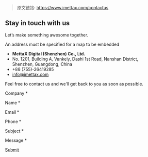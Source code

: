 > 原文链接: <https://www.imettax.com/contactus> 

 ## Stay in touch with us

Let’s make something awesome together.  

An address must be specified for a map to be embedded
   
    
+   **MettaX Digital (Shenzhen) Co., Ltd.**
+   No. 1201, Building A, Vankely, Dashi 1st Road, Nanshan District, Shenzhen, Guangdong, China 
+   +86 (755)-26419285
+   info@imettax.com

Feel free to contact us and we'll get back to you as soon as possible.

Company \*

Name \*

Email \*

Phone \*

Subject \*

Message \*

[Submit](#)